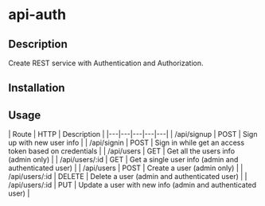 # api-auth

## Description
Create REST service with Authentication and Authorization.

## Installation


## Usage
| Route  | HTTP  | Description  |
|---|---|---|---|---|
| /api/signup | POST  |  Sign up with new user info |
| /api/signin | POST  |  Sign in while get an access token based on credentials |
| /api/users | GET  |  Get all the users info (admin only) |
| /api/users/:id  | GET  | Get a single user info (admin and authenticated user)  |
| /api/users  | POST  | Create a user (admin only) |
| /api/users/:id  |  DELETE | Delete a user (admin and authenticated user) |
| /api/users/:id  | PUT  | Update a user with new info (admin and authenticated user) |
